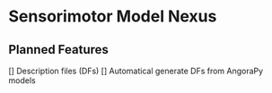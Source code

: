 # Sensorimotor Model Nexus

## Planned Features

[] Description files (DFs)
[] Automatical generate DFs from AngoraPy models

